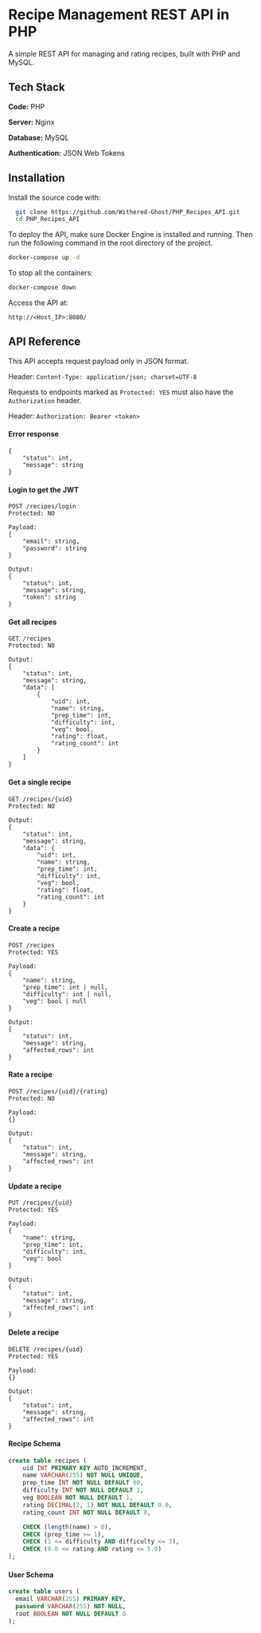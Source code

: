 # Recipe Management REST API in PHP

A simple REST API for managing and rating recipes, built with PHP and MySQL.

## Tech Stack

**Code:** PHP

**Server:** Nginx

**Database:** MySQL

**Authentication:** JSON Web Tokens

## Installation

Install the source code with:

```bash
  git clone https://github.com/Withered-Ghost/PHP_Recipes_API.git
  cd PHP_Recipes_API
```

To deploy the API, make sure Docker Engine is installed and running. Then run the following command in the root directory of the project.

```bash
docker-compose up -d
```

To stop all the containers:

```bash
docker-compose down
```

Access the API at:

```http
http://<Host_IP>:8080/
```

## API Reference

This API accepts request payload only in JSON format.

Header: `Content-Type: application/json; charset=UTF-8`

Requests to endpoints marked as `Protected: YES` must also have the `Authorization` header.

Header: `Authorization: Bearer <token>`

#### Error response

```http
{
    "status": int,
    "message": string
}
```

#### Login to get the JWT

```http
POST /recipes/login
Protected: NO

Payload:
{
    "email": string,
    "password": string
}

Output:
{
    "status": int,
    "message": string,
    "token": string
}
```

#### Get all recipes

```http
GET /recipes
Protected: NO

Output:
{
    "status": int,
    "message": string,
    "data": [
        {
            "uid": int,
            "name": string,
            "prep_time": int,
            "difficulty": int,
            "veg": bool,
            "rating": float,
            "rating_count": int
        }
    ]
}
```

#### Get a single recipe

```http
GET /recipes/{uid}
Protected: NO

Output:
{
    "status": int,
    "message": string,
    "data": {
        "uid": int,
        "name": string,
        "prep_time": int,
        "difficulty": int,
        "veg": bool,
        "rating": float,
        "rating_count": int
    }
}
```

#### Create a recipe

```http
POST /recipes
Protected: YES

Payload:
{
    "name": string,
    "prep_time": int | null,
    "difficulty": int | null,
    "veg": bool | null
}

Output:
{
    "status": int,
    "message": string,
    "affected_rows": int
}
```

#### Rate a recipe

```http
POST /recipes/{uid}/{rating}
Protected: NO

Payload:
{}

Output:
{
    "status": int,
    "message": string,
    "affected_rows": int
}
```

#### Update a recipe

```http
PUT /recipes/{uid}
Protected: YES

Payload:
{
    "name": string,
    "prep_time": int,
    "difficulty": int,
    "veg": bool
}

Output:
{
    "status": int,
    "message": string,
    "affected_rows": int
}
```

#### Delete a recipe

```http
DELETE /recipes/{uid}
Protected: YES

Payload:
{}

Output:
{
    "status": int,
    "message": string,
    "affected_rows": int
}
```

#### Recipe Schema

```sql
create table recipes (
    uid INT PRIMARY KEY AUTO_INCREMENT,
    name VARCHAR(255) NOT NULL UNIQUE,
    prep_time INT NOT NULL DEFAULT 60,
    difficulty INT NOT NULL DEFAULT 1,
    veg BOOLEAN NOT NULL DEFAULT 1,
    rating DECIMAL(2, 1) NOT NULL DEFAULT 0.0,
    rating_count INT NOT NULL DEFAULT 0,

    CHECK (length(name) > 0),
    CHECK (prep_time >= 1),
    CHECK (1 <= difficulty AND difficulty <= 3),
    CHECK (0.0 <= rating AND rating <= 5.0)
);
```

#### User Schema

```sql
create table users (
  email VARCHAR(255) PRIMARY KEY,
  password VARCHAR(255) NOT NULL,
  root BOOLEAN NOT NULL DEFAULT 0
);
```